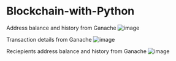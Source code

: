 # Blockchain-with-Python

Address balance and history from Ganache
![image](https://user-images.githubusercontent.com/101014324/179577194-827e7ce1-e12e-4a73-9bee-cf34326223e7.png)

Transaction details from Ganache
![image](https://user-images.githubusercontent.com/101014324/179578514-1cc44ecb-8d8e-48a3-b1e5-1b1df87c9dfb.png)

Reciepients address balance and history from Ganache
![image](https://user-images.githubusercontent.com/101014324/179581247-505ff8c8-f460-4161-a14f-be6de6533eaa.png)
